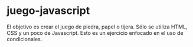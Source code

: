 # juego-javascript
El objetivo es crear el juego de piedra, papel o tijera. Sólo se utiliza HTML, CSS y un poco de Javascript. Esto es un ejercicio enfocado en el uso de condicionales.
